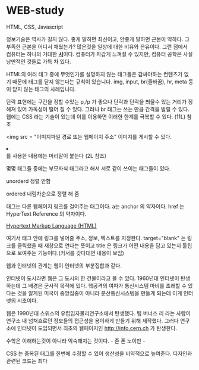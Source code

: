 # WEB-study
HTML,  CSS, Javascript


정보기술은 역사가 길지 않다. 
좋게 말하면 최신이고,
안좋게 말하면 근본이 약하다. 
그 부족한 근본을 어디서 채웠는가?
많은것을 일상에 대한 비유와 은유이다. 
그런 점에서 컴퓨터는 하나의 거대한 <strong><u>시</u></strong>이다.
컴퓨터가 차갑게 느껴질 수 있지만,
컴퓨터 공학은 사실 낭만적인 것들로 가득 차 있다. 

HTML의 여러 태그 중에
무엇인가를 설명하지 않는 태그들은
감싸야하는 컨텐츠가 없기 때문에
태그를 닫지 않는다는 규칙이 있습니다.
img, input, br(줄바꿈), hr, meta 등이 
닫지 않는 태그의 사례입니다.


단락 표현에는 구간을 정할 수있는 p,/p 가 좋으나 단락과 단락을 띄울수 있는 거리가
정해져 있어 가독성이 떨어 질 수 있다. 
그러나 br 태그는 쓰는 만큼 간격을 벌릴 수 있다. 
웹에는 CSS 라는 기술이 있는데 이를 이용하면 이러한 한계를 극복할 수 있다. (11L) 참조

<img src = "이미지파일 경로 또는 웹페이지 주소" 이미지를 게시할 수 있다. 

<li></li> 를 사용한 내용에는 머리말이 붙는다  (2L 참조)

몇몇 태그들 중에는 부모자식 태그라고 해서 서로 같이 쓰이는 태그들이 있다. 
<ul></ul> unorderd 정렬 안함
<ol></ol> ordered 내림차순으로 정렬 해 줌

<a></a> 태그는 다른 웹페이지 링크를 걸어주는 태그이다. a는 anchor 의 약자이다. 
href 는  HyperText Reference 의 약자이다. 

<a href="https://www.w3.org/TR/html5/" target="_blank" title="html5 specification">
Hypertext Markup Language (HTML)</a>

여기서 <a> 태그 안에 링크를 넣어줄 주소, 정보, 텍스트를 지정한다. target="blank" 는 링크를 클릭했을 때
    새창으로 연다는 뜻이고 title 은 링크가 어떤 내용을 담고 있는지 툴팁으로 보여주는 기능이다.(커서를 갖다대면 
    내용이 보임)


웹과 인터넷의 관계는 웹이 인터넷의 부분집합과 같다.

인터넷이 도시라면 웹은 그 도시의 한 건물이라고 볼 수 있다. 
1960년대 인터넷이 탄생하는데 그 배경은 군사적 목적에 있다. 
핵공격의 여파가 통신시스템 마비를 초래할 수 있다는 것을 알게된 미국이 
중앙집중이 아니라 분산통신시스템을 만들게 되는데 이게 인터넷의 시초이다. 

웹은 1990년대 스위스의 유럽입자물리연구소에서 탄생했다. 팀 버너스 리 라는 사람이 
연구소 내 넘쳐흐르던 정보들의 접근성을 용이하게 만들기 위해 제작했다. 그러다 연구소에 인터넷이 도입되면서
최초의 웹페이지인 http://info.cern.ch 가 탄생한다. 

수학은 이해하는것이 아니라 익숙해지는 것이다. - 존 폰 노이만 - 

CSS 는 중복된 태그를 한번에 수정할 수 있어 생산성을 비약적으로 높여준다. 
디자인과 관련된 코드는 죄다 <style> 태그에 전부 넣는다. 
style 태그는 선택자를 사용해서 디자인을 변경할 수 있다. 선택자가 지정한 모든 태그안의 내용을 변경함

속성은 태그안에서 직접 지정해서 선택자가 필요없ㄱ음 

    <style>
        a/*태그선택자*/ {
            color:black; /*선언*/
            text-decoration:none; /*웹페이지에 대한 모든 a 태그에 대해 모든 디자인을 제거*/
        }
        .saw/*클래스 선택자*/ {
            color:black; /*선언*/
            text-decoration:none; /*웹페이지에 대한 모든 a 태그에 대해 모든 디자인을 제거*/
        }
        </style>

        #active/*id 선택자*/ {
            color:black; /*선언*/
            text-decoration:none; /*웹페이지에 대한 모든 a 태그에 대해 모든 디자인을 제거*/
        }
CSS 에서 display 속성은 해당요소를 어떻게 보여줄지 결정한다. 
주로 4가지 속성값이 쓰이는데 태그마다 기본값이 다르다. 

none 요소를 보이지 않도록 설정 블럭도 안잡아 먹음 
block
inline
inline-block
